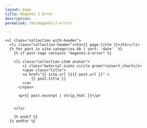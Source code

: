 ```yaml
---
layout: page
title: Magento 2 Error
description: 
permalink: /kb/magento-2-error/

---
```





<div class="row">

	<ul class="collection with-header">
      <li class="collection-header"><h1>{{ page.title }}</h1></li>
      {% for post in site.categories.kb | sort: 'date'  %}
        {% if post.tags contains "magento-2-error" %}

        <li class="collection-item avatar">
        	<i class="material-icons circle green">insert_chart</i>
        	<span class="title">
          	<a href="{{ site.url }}{{ post.url }}" >
    	        {{ post.title }}
            </a>
          </span>

          <p>{{ post.excerpt | strip_html }}</p>

          
        </li>

        {% endif %}
      {% endfor %}

  </ul>


</div>
